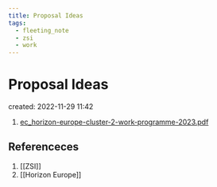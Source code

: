 ```yaml
---
title: Proposal Ideas
tags:
  - fleeting_note
  - zsi
  - work
---
```


# Proposal Ideas
created: 2022-11-29 11:42

1. [ec_horizon-europe-cluster-2-work-programme-2023.pdf](hook://file/RhRiBUHHj?p=UlA5IC0gSE9SSVpPTiBFVVJPUEUvMjAyMy0yNCBwdWJsaXNoZWQgV29ya1Byb2dyYW1tZXM=&n=ec%5Fhorizon%2Deurope%2Dcluster%2D2%2Dwork%2Dprogramme%2D2023%2Epdf) 

## Referenceces
1. [[ZSI]]
2. [[Horizon Europe]]